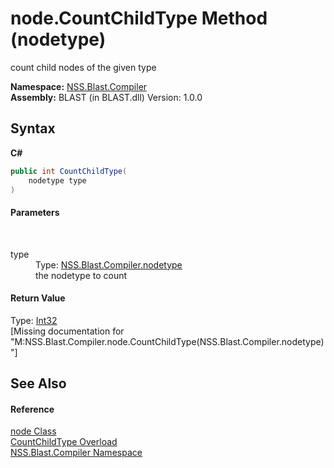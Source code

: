 # node.CountChildType Method (nodetype)
 

count child nodes of the given type

**Namespace:**&nbsp;<a href="N_NSS_Blast_Compiler">NSS.Blast.Compiler</a><br />**Assembly:**&nbsp;BLAST (in BLAST.dll) Version: 1.0.0

## Syntax

**C#**<br />
``` C#
public int CountChildType(
	nodetype type
)
```


#### Parameters
&nbsp;<dl><dt>type</dt><dd>Type: <a href="T_NSS_Blast_Compiler_nodetype">NSS.Blast.Compiler.nodetype</a><br />the nodetype to count</dd></dl>

#### Return Value
Type: <a href="https://docs.microsoft.com/dotnet/api/system.int32" target="_blank" rel="noopener noreferrer">Int32</a><br />\[Missing <returns> documentation for "M:NSS.Blast.Compiler.node.CountChildType(NSS.Blast.Compiler.nodetype)"\]

## See Also


#### Reference
<a href="T_NSS_Blast_Compiler_node">node Class</a><br /><a href="Overload_NSS_Blast_Compiler_node_CountChildType">CountChildType Overload</a><br /><a href="N_NSS_Blast_Compiler">NSS.Blast.Compiler Namespace</a><br />
